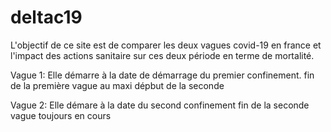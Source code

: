 # deltac19

L'objectif de ce site est de comparer les deux vagues covid-19 en france et l'impact des 
actions sanitaire sur ces deux période en terme de mortalité.

Vague 1: Elle démarre à la date de démarrage du premier confinement.
fin de la première vague au maxi dépbut de la seconde

Vague 2: Elle démare  à la date du second confinement 
fin de la seconde vague toujours en cours
